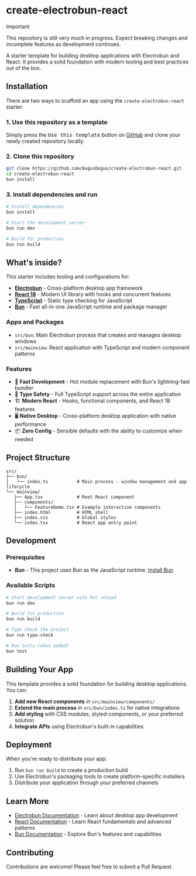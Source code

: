 # create-electrobun-react

> [!IMPORTANT]  
> This repository is still very much in progress. Expect breaking changes and incomplete features as development continues.

A starter template for building desktop applications with Electrobun and React. It provides a solid foundation with modern tooling and best practices out of the box.

## Installation

There are two ways to scaffold an app using the `create-electrobun-react` starter:

### 1. Use this repository as a template

Simply press the <kbd>Use this template</kbd> button on [GitHub](https://github.com/AugusDogus/create-electrobun-react) and clone your newly created repository locally.

### 2. Clone this repository

```bash
git clone https://github.com/AugusDogus/create-electrobun-react.git
cd create-electrobun-react
bun install
```

### 3. Install dependencies and run

```bash
# Install dependencies
bun install

# Start the development server
bun run dev

# Build for production
bun run build
```

## What's inside?

This starter includes tooling and configurations for:

- **[Electrobun](https://electrobun.dev)** - Cross-platform desktop app framework
- **[React 18](https://react.dev)** - Modern UI library with hooks and concurrent features
- **[TypeScript](https://typescriptlang.org)** - Static type checking for JavaScript
- **[Bun](https://bun.sh)** - Fast all-in-one JavaScript runtime and package manager

### Apps and Packages

- `src/bun`: Main Electrobun process that creates and manages desktop windows
- `src/mainview`: React application with TypeScript and modern component patterns

### Features

- 🚀 **Fast Development** - Hot module replacement with Bun's lightning-fast bundler
- 🎯 **Type Safety** - Full TypeScript support across the entire application
- 🏗️ **Modern React** - Hooks, functional components, and React 18 features
- 🖥️ **Native Desktop** - Cross-platform desktop application with native performance
- 📦 **Zero Config** - Sensible defaults with the ability to customize when needed

## Project Structure

```
src/
├── bun/
│   └── index.ts           # Main process - window management and app lifecycle
└── mainview/
   ├── App.tsx             # Root React component
   ├── components/
   │   └── FeatureDemo.tsx # Example interactive components
   ├── index.html          # HTML shell
   ├── index.css           # Global styles
   └── index.tsx           # React app entry point
```

## Development

### Prerequisites

- **Bun** - This project uses Bun as the JavaScript runtime. [Install Bun](https://bun.sh/docs/installation)

### Available Scripts

```bash
# Start development server with hot reload
bun run dev

# Build for production
bun run build

# Type check the project
bun run type-check

# Run tests (when added)
bun test
```

## Building Your App

This template provides a solid foundation for building desktop applications. You can:

1. **Add new React components** in `src/mainview/components/`
2. **Extend the main process** in `src/bun/index.ts` for native integrations
3. **Add styling** with CSS modules, styled-components, or your preferred solution
4. **Integrate APIs** using Electrobun's built-in capabilities

## Deployment

When you're ready to distribute your app:

1. Run `bun run build` to create a production build
2. Use Electrobun's packaging tools to create platform-specific installers
3. Distribute your application through your preferred channels

## Learn More

- [Electrobun Documentation](https://docs.electrobun.dev) - Learn about desktop app development
- [React Documentation](https://react.dev) - Learn React fundamentals and advanced patterns
- [Bun Documentation](https://bun.sh/docs) - Explore Bun's features and capabilities

## Contributing

Contributions are welcome! Please feel free to submit a Pull Request.